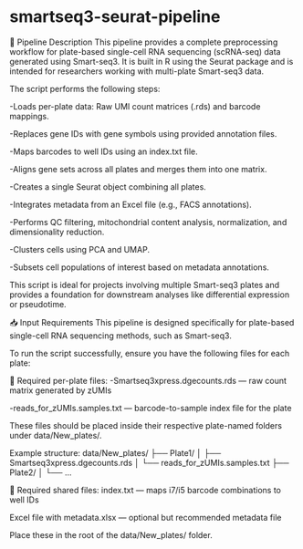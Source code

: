 # smartseq3-seurat-pipeline
🧬 Pipeline Description
This pipeline provides a complete preprocessing workflow for plate-based single-cell RNA sequencing (scRNA-seq) data generated using Smart-seq3. It is built in R using the Seurat package and is intended for researchers working with multi-plate Smart-seq3 data.

The script performs the following steps:

-Loads per-plate data: Raw UMI count matrices (.rds) and barcode mappings.

-Replaces gene IDs with gene symbols using provided annotation files.

-Maps barcodes to well IDs using an index.txt file.

-Aligns gene sets across all plates and merges them into one matrix.

-Creates a single Seurat object combining all plates.

-Integrates metadata from an Excel file (e.g., FACS annotations).

-Performs QC filtering, mitochondrial content analysis, normalization, and dimensionality reduction.

-Clusters cells using PCA and UMAP.

-Subsets cell populations of interest based on metadata annotations.

This script is ideal for projects involving multiple Smart-seq3 plates and provides a foundation for downstream analyses like differential expression or pseudotime.

📥 Input Requirements
This pipeline is designed specifically for plate-based single-cell RNA sequencing methods, such as Smart-seq3.

To run the script successfully, ensure you have the following files for each plate:

🔹 Required per-plate files:
-Smartseq3xpress.dgecounts.rds — raw count matrix generated by zUMIs

-reads_for_zUMIs.samples.txt — barcode-to-sample index file for the plate

These files should be placed inside their respective plate-named folders under data/New_plates/.

Example structure:
data/New_plates/
├── Plate1/
│   ├── Smartseq3xpress.dgecounts.rds
│   └── reads_for_zUMIs.samples.txt
├── Plate2/
│   └── ...

🔹 Required shared files:
index.txt — maps i7/i5 barcode combinations to well IDs

Excel file with metadata.xlsx — optional but recommended metadata file

Place these in the root of the data/New_plates/ folder.
